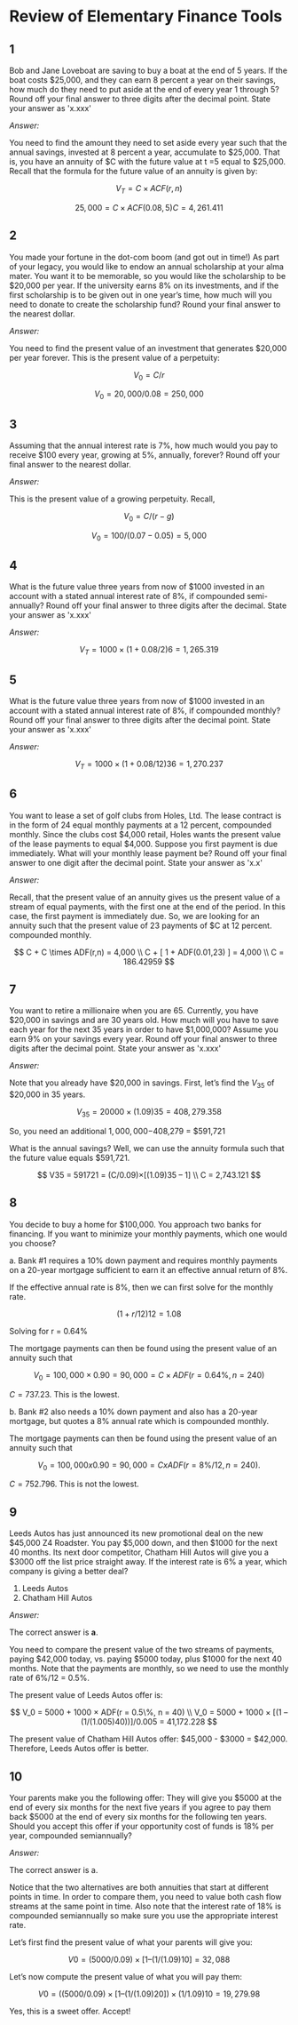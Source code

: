 # Review of Elementary Finance Tools

## 1

Bob and Jane Loveboat are saving to buy a boat at the end of 5 years. If the boat costs $25,000, and they can earn 8 percent a year on their savings, how much do they need to put aside at the end of every year 1 through 5? Round off your final answer to three digits after the decimal point. State your answer as 'x.xxx'

*Answer:*

You need to find the amount they need to set aside every year such that the annual savings, invested at 8 percent a year, accumulate to $25,000. That is, you have an annuity of $C with the future value at t =5 equal to $25,000. Recall that the formula for the future value of an annuity is given by:

$$
V_T = C \times ACF(r, n)
$$

$$
25,000 = C \times ACF(0.08, 5)
C = 4,261.411
$$


## 2

You made your fortune in the dot-com boom (and got out in time!) As part of your legacy, you would like to endow an annual scholarship at your alma mater. You want it to be memorable, so you would like the scholarship to be $20,000 per year. If the university earns 8% on its investments, and if the first scholarship is to be given out in one year’s time, how much will you need to donate to create the scholarship fund? Round your final answer to the nearest dollar.

*Answer:*

You need to find the present value of an investment that generates $20,000 per year forever. This is the present value of a perpetuity:

$$
V_0 = C / r
$$

$$
V_0 = 20,000 / 0.08 = 250,000
$$


## 3

Assuming that the annual interest rate is 7%, how much would you pay to receive $100 every year, growing at 5%, annually, forever? Round off your final answer to the nearest dollar.

*Answer:*

This is the present value of a growing perpetuity. Recall,

$$
V_0 = C/(r−g)
$$

$$
V_0 = 100 / (0.07 - 0.05) = 5,000
$$


## 4

What is the future value three years from now of $1000 invested in an account with a stated annual interest rate of 8%, if compounded semi-annually? Round off your final answer to three digits after the decimal. State your answer as 'x.xxx'

*Answer:*

$$
V_T = 1000 × (1 + 0.08/2)6 = 1,265.319
$$


## 5

What is the future value three years from now of $1000 invested in an account with a stated annual interest rate of 8%, if compounded monthly? Round off your final answer to three digits after the decimal point. State your answer as 'x.xxx'

*Answer:*

$$
V_T = 1000 × (1 + 0.08/12)36 = 1,270.237
$$


## 6

You want to lease a set of golf clubs from Holes, Ltd. The lease contract is in the form of 24 equal monthly payments at a 12 percent, compounded monthly. Since the clubs cost $4,000 retail, Holes wants the present value of the lease payments to equal $4,000. Suppose you first payment is due immediately. What will your monthly lease payment be? Round off your final answer to one digit after the decimal point. State your answer as 'x.x'

*Answer:*

Recall, that the present value of an annuity gives us the present value of a stream of equal payments, with the first one at the end of the period. In this case, the first payment is immediately due. So, we are looking for an annuity such that the present value of 23 payments of $C at 12 percent. compounded monthly.

$$
C + C \times ADF(r,n) = 4,000 \\
C + [ 1 + ADF(0.01,23) ] = 4,000 \\
C = 186.42959
$$


## 7

You want to retire a millionaire when you are 65. Currently, you have $20,000 in savings and are 30 years old. How much will you have to save each year for the next 35 years in order to have $1,000,000? Assume you earn 9% on your savings every year. Round off your final answer to three digits after the decimal point. State your answer as 'x.xxx'

*Answer:*

Note that you already have $20,000 in savings. First, let’s find the $V_35$ of $20,000 in 35 years.

$$
V_35 = 20000 × (1.09)35 = 408,279.358
$$

So, you need an additional $1,000,000−$408,279 = $591,721

What is the annual savings? Well, we can use the annuity formula such that the future value equals $591,721.

$$
V35 = 591721 = (C/0.09)×[(1.09)35 – 1] \\
C = 2,743.121
$$


## 8

You decide to buy a home for $100,000. You approach two banks for financing. If you want to minimize your monthly payments, which one would you choose?

a. Bank #1 requires a 10% down payment and requires monthly payments on a 20-year mortgage sufficient to earn it an effective annual return of 8%.

If the effective annual rate is 8%, then we can first solve for the monthly rate.

$$
(1+r/12)12 = 1.08
$$

Solving for r = 0.64%

The mortgage payments can then be found using the present value of an annuity such that

$$
V_0 = 100,000 \times 0.90 = 90,000 = C \times ADF(r = 0.64\%, n = 240)
$$

$C=737.23$. This is the lowest.

b. Bank #2 also needs a 10% down payment and also has a 20-year mortgage, but quotes a 8% annual rate which is compounded monthly.

The mortgage payments can then be found using the present value of an annuity such that

$$
V_0 = 100,000 x 0.90 = 90,000 = C x ADF(r = 8\%/12, n = 240).
$$

$C = 752.796$. This is not the lowest.


## 9

Leeds Autos has just announced its new promotional deal on the new $45,000 Z4 Roadster. You pay $5,000 down, and then $1000 for the next 40 months. Its next door competitor, Chatham Hill Autos will give you a $3000 off the list price straight away. If the interest rate is 6% a year, which company is giving a better deal?

1. Leeds Autos
2. Chatham Hill Autos

*Answer:*

The correct answer is **a**.

You need to compare the present value of the two streams of payments, paying $42,000 today, vs. paying $5000 today, plus $1000 for the next 40 months. Note that the payments are monthly, so we need to use the monthly rate of 6%/12 = 0.5%.

The present value of Leeds Autos offer is:

$$
V_0 = 5000 + 1000 × ADF(r = 0.5\%, n = 40) \\
V_0 = 5000 + 1000 × [(1 – (1/(1.005)40))]/0.005 = 41,172.228
$$

The present value of Chatham Hill Autos offer: $45,000 - $3000 = $42,000. Therefore, Leeds Autos offer is better.


## 10

Your parents make you the following offer: They will give you $5000 at the end of every six months for the next five years if you agree to pay them back $5000 at the end of every six months for the following ten years. Should you accept this offer if your opportunity cost of funds is 18% per year, compounded semiannually?

*Answer:*

The correct answer is a.

Notice that the two alternatives are both annuities that start at different points in time. In order to compare them, you need to value both cash flow streams at the same point in time. Also note that the interest rate of 18% is compounded semiannually so make sure you use the appropriate interest rate.

Let’s first find the present value of what your parents will give you: 

$$
V0 = (5000/0.09) × [1 – (1/(1.09)10] = 32,088
$$

Let’s now compute the present value of what you will pay them:

$$
V0 =( (5000/0.09) × [1 – (1/(1.09)20] ) × (1/1.09)10= 19,279.98
$$

Yes, this is a sweet offer. Accept!
